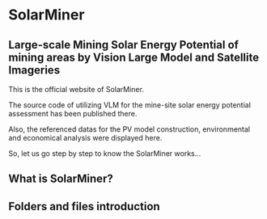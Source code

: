 # SolarMiner
## Large-scale Mining Solar Energy Potential of mining areas by Vision Large Model and Satellite Imageries

This is the official website of SolarMiner. 

The source code of utilizing VLM for the mine-site solar energy potential assessment has been published there.

Also, the referenced datas for the PV model construction, environmental and economical analysis were displayed here.

So, let us go step by step to know the SolarMiner works...

## What is SolarMiner?



## Folders and files introduction
